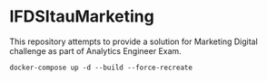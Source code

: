 # IFDSItauMarketing
This repository attempts to provide a solution for Marketing Digital challenge as part of Analytics Engineer Exam.
````shell
docker-compose up -d --build --force-recreate

````

